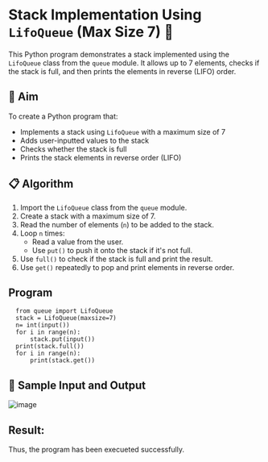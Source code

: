 # Stack Implementation Using `LifoQueue` (Max Size 7) 🔄

This Python program demonstrates a stack implemented using the `LifoQueue` class from the `queue` module. It allows up to 7 elements, checks if the stack is full, and then prints the elements in reverse (LIFO) order.

## 🎯 Aim

To create a Python program that:
- Implements a stack using `LifoQueue` with a maximum size of 7
- Adds user-inputted values to the stack
- Checks whether the stack is full
- Prints the stack elements in reverse order (LIFO)

## 📋 Algorithm

1. Import the `LifoQueue` class from the `queue` module.
2. Create a stack with a maximum size of 7.
3. Read the number of elements (`n`) to be added to the stack.
4. Loop `n` times:
   - Read a value from the user.
   - Use `put()` to push it onto the stack if it's not full.
5. Use `full()` to check if the stack is full and print the result.
6. Use `get()` repeatedly to pop and print elements in reverse order.

## Program
      from queue import LifoQueue
      stack = LifoQueue(maxsize=7)
      n= int(input())
      for i in range(n):
          stack.put(input())
      print(stack.full())
      for i in range(n):
          print(stack.get())

## 🧪 Sample Input and Output
![image](https://github.com/user-attachments/assets/a6b731ed-9dd8-4831-98d9-02d164c777d4)


## Result:
Thus, the program has been execueted successfully.
